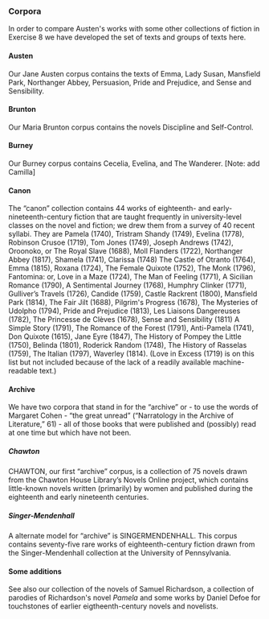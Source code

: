 ### Corpora
In order to compare Austen's works with some other collections of fiction in Exercise 8 we have developed the set of texts and groups of texts here.

#### Austen
Our Jane Austen corpus contains the texts of Emma, Lady Susan, Mansfield Park, Northanger Abbey, Persuasion, Pride and Prejudice, and Sense and Sensibility.

#### Brunton
Our Maria Brunton corpus contains the novels  Discipline and Self-Control.

#### Burney
Our Burney corpus contains Cecelia, Evelina, and The Wanderer. [Note: add Camilla]

#### Canon
The “canon” collection contains 44 works of eighteenth- and early-nineteenth-century fiction that are taught frequently in university-level classes on the novel and fiction; we drew them from a survey of 40 recent syllabi. They are Pamela (1740), Tristram Shandy (1749), Evelina (1778), Robinson Crusoe (1719), Tom Jones (1749), Joseph Andrews (1742), Oroonoko, or The Royal Slave (1688), Moll Flanders (1722), Northanger Abbey (1817), Shamela (1741), Clarissa (1748)
The Castle of Otranto (1764), Emma (1815), Roxana (1724), The Female Quixote (1752), The Monk (1796), Fantomina: or, Love in a Maze (1724), The Man of Feeling (1771), A Sicilian Romance (1790), A Sentimental Journey (1768), Humphry Clinker (1771), Gulliver’s Travels (1726), Candide (1759), Castle Rackrent (1800), Mansfield Park (1814), The Fair Jilt (1688), Pilgrim's Progress (1678), The Mysteries of Udolpho (1794), Pride and Prejudice (1813), Les Liaisons Dangereuses (1782), The Princesse de Clèves (1678), Sense and Sensibility (1811)
A Simple Story (1791), The Romance of the Forest (1791), Anti-Pamela (1741), Don Quixote (1615), Jane Eyre (1847), The History of Pompey the Little (1750), Belinda (1801), Roderick Random (1748), The History of Rasselas (1759), The Italian (1797), Waverley (1814). (Love in Excess (1719) is on this list but not included because of the lack of a readily available machine-readable text.)

#### Archive
We have two corpora that stand in for the “archive” or - to use the words of Margaret Cohen - “the great unread” (“Narratology in the Archive of Literature,” 61) - all of those books that were published and (possibly) read at one time but which have not been.

##### Chawton
CHAWTON, our first “archive” corpus, is a collection of 75 novels drawn from the Chawton House Library’s Novels Online project, which contains little-known novels written (primarily) by women and published during the eighteenth and early nineteenth centuries.

##### Singer-Mendenhall
A alternate model for “archive” is SINGERMENDENHALL. This corpus contains seventy-five rare works of eighteenth-century fiction drawn from the Singer-Mendenhall collection at the University of Pennsylvania.

#### Some additions

See also our collection of the novels of Samuel Richardson, a collection of parodies of Richardson's novel *Pamela* and some works by Daniel Defoe for touchstones of earlier eigtheenth-century novels and novelists.
